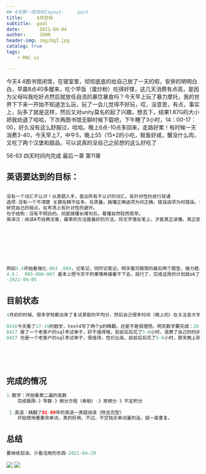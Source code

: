 ```yaml
---
## 4月第一周目标layout:     post
title:     4月目标
subtitle:  goal
date:       2021-04-04
author:     JOHN
header-img: img/bg3.jpg
catalog: true
tags:
    - MAC os

---
```




今天4.4图书馆闭馆，在寝室里，彻彻底底的给自己放了一天的假，安排的明明白白，早晨8点40多醒来，吃个早饭（蛋炒粉）吃得好撑，这几天消费有点高，是因为父母叫我吃好点然后就放任自流的暴饮暴食吗？今天早上玩了暴力摩托，我的世界下下来一开始不知道怎么玩，玩了一会儿觉得不好玩，哎，没意思，有点，事实上，玩多了就是这样，然后又对unity莫名的起了兴趣，想去下，结果1.87G的大小把我劝退了哈哈，下次再图书馆无聊时候下载吧，下午睡了3小时，14：00-17：00，好久没有这么舒服过，哈哈。晚上6点-10点多回来，走路好累！有时候一天消费3-40，今天早上7，中午5，晚上55（15*2的小吃，鱿鱼好咸，蟹没什么肉，又吃了两个汉堡和甜品，可以说真的没自己之前想的这么好吃了

56-63  四天时间内完成   最后一章  第11章

## 英语要达到的目标：

```java

没有一个词汇不认识！从真题入手，查出所有不认识的词汇，有针对性的进行背诵
选项-没有一个不清楚 关键在精不在多，在质量。搞懂正确选项为何正确，错误选项为何错误。甚至每个选项在文中是否有出处，来自文章第几段第几句/考前一个月需要再次总结。
研究自己的弱点，在考场上有针对性的避开。
句子结构：没有不明白的。彻底搞懂长难句后，看懂自然轻而易举。
英译汉：阅读A节经典文章，最笨的方法是最好的方法，将文字落在笔上，才能真正读懂。真正提高英语实力，通常弱点是：长难句和不认识的词汇

    
```

``` c





例如4.5开始看强化-003 ,004，记笔记，同时记笔记。明天看完极限的最后两个题型，接力题典做20道题，之后进行错题的归类总结。英语重新看一遍长难句分析，从断开开始看，今天看到了30多分钟那里，由于太饿就先去吃饭了。
4.6：  005-006-007 基本上把今天干的事情再接着干下去，就行了，完成这周的计划就ok了 
-2021-04-05 

```

## 目前状态

```c
4月初的时候，很多学校都出来了复试录取的平均分，然后自己很多时间（晚上的）在关注各大学校的官网，感觉偶尔还好，有时候看这个的时间比一天的背单词或者学英语的时间都多，感觉有点本末倒置了，加了学长联系方式，问情况，然后查导师，感觉真的没必要。还有几天受群里人数的消息影响，自己的心情也会受到相应的影响，好不应该 哦！  4.3-4.13
    
0416今天看了17-19的数学，text4写了两个p的精翻，还是不是很理想。明天数学要完成：20-21，结束微分学，并做一些相应习题。今日学习时间2.5+1h+2h+2.5h=8h，加油哦，还是很不行。
0417 接了一个老客户的sql考试单子，好不值得哦，前前后后花了5-6小时，浪费了自己的时间，没有键盘，影响自己的发挥了，自己比如ER图那块不太行
0427 也是一个老客户的sql考试单子，很值得，性价比高，前前后后花了5-6小时，那天晚上刚好图书馆停电，学不了习，发现了自己的不足，比如事务那块不太行
  
   

    
```

## 完成的情况

```java
1.数学：开始看第二遍的高数   
    完成极限-》导数-》微分方程（泰勒）-》常微分-》不定积分
    
 2.英语：精翻了01-09年的英语一真题阅读（除去完型）
    开始使用墨墨背单词，真的好用，不过，不交钱买单词量的话，就一直重复。
```

## 总结

```java
要继续加油，少看没用的东西-2021-04-29
```

<img src="https://limit123123.github.io/img/bg2.jpg" >

<img src="https://limit123123.github.io/img/bg3.jpg" >




